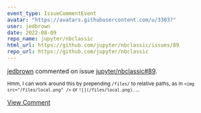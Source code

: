 ```yaml
---
event_type: IssueCommentEvent
avatar: "https://avatars.githubusercontent.com/u/3303?"
user: jedbrown
date: 2022-08-09
repo_name: jupyter/nbclassic
html_url: https://github.com/jupyter/nbclassic/issues/89
repo_url: https://github.com/jupyter/nbclassic
---
```


<a href='https://github.com/jedbrown' target='_blank'>jedbrown</a> commented on issue <a href='https://github.com/jupyter/nbclassic/issues/89' target='_blank'>jupyter/nbclassic#89</a>.

<small>Hmm, I can work around this by prepending `/files/` to relative paths, as in `<img src="/files/local.png" />` or `![](/files/local.png)`....</small>

<a href='https://github.com/jupyter/nbclassic/issues/89' target='_blank'>View Comment</a>